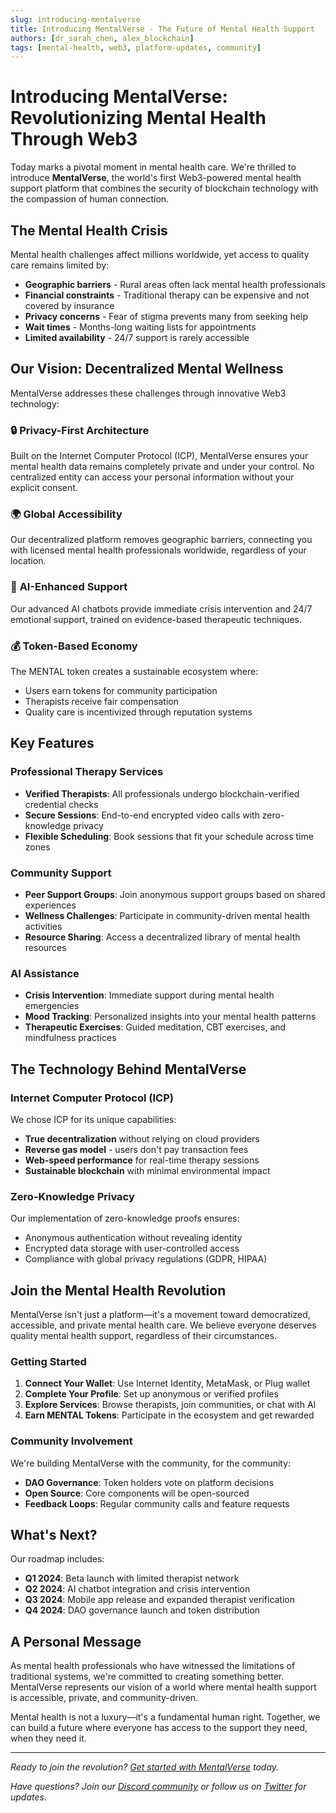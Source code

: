 ```yaml
---
slug: introducing-mentalverse
title: Introducing MentalVerse - The Future of Mental Health Support
authors: [dr_sarah_chen, alex_blockchain]
tags: [mental-health, web3, platform-updates, community]
---
```


# Introducing MentalVerse: Revolutionizing Mental Health Through Web3

Today marks a pivotal moment in mental health care. We're thrilled to introduce **MentalVerse**, the world's first Web3-powered mental health support platform that combines the security of blockchain technology with the compassion of human connection.

<!-- truncate -->

## The Mental Health Crisis

Mental health challenges affect millions worldwide, yet access to quality care remains limited by:

- **Geographic barriers** - Rural areas often lack mental health professionals
- **Financial constraints** - Traditional therapy can be expensive and not covered by insurance
- **Privacy concerns** - Fear of stigma prevents many from seeking help
- **Wait times** - Months-long waiting lists for appointments
- **Limited availability** - 24/7 support is rarely accessible

## Our Vision: Decentralized Mental Wellness

MentalVerse addresses these challenges through innovative Web3 technology:

### 🔒 **Privacy-First Architecture**
Built on the Internet Computer Protocol (ICP), MentalVerse ensures your mental health data remains completely private and under your control. No centralized entity can access your personal information without your explicit consent.

### 🌍 **Global Accessibility**
Our decentralized platform removes geographic barriers, connecting you with licensed mental health professionals worldwide, regardless of your location.

### 🤖 **AI-Enhanced Support**
Our advanced AI chatbots provide immediate crisis intervention and 24/7 emotional support, trained on evidence-based therapeutic techniques.

### 💰 **Token-Based Economy**
The MENTAL token creates a sustainable ecosystem where:
- Users earn tokens for community participation
- Therapists receive fair compensation
- Quality care is incentivized through reputation systems

## Key Features

### Professional Therapy Services
- **Verified Therapists**: All professionals undergo blockchain-verified credential checks
- **Secure Sessions**: End-to-end encrypted video calls with zero-knowledge privacy
- **Flexible Scheduling**: Book sessions that fit your schedule across time zones

### Community Support
- **Peer Support Groups**: Join anonymous support groups based on shared experiences
- **Wellness Challenges**: Participate in community-driven mental health activities
- **Resource Sharing**: Access a decentralized library of mental health resources

### AI Assistance
- **Crisis Intervention**: Immediate support during mental health emergencies
- **Mood Tracking**: Personalized insights into your mental health patterns
- **Therapeutic Exercises**: Guided meditation, CBT exercises, and mindfulness practices

## The Technology Behind MentalVerse

### Internet Computer Protocol (ICP)
We chose ICP for its unique capabilities:
- **True decentralization** without relying on cloud providers
- **Reverse gas model** - users don't pay transaction fees
- **Web-speed performance** for real-time therapy sessions
- **Sustainable blockchain** with minimal environmental impact

### Zero-Knowledge Privacy
Our implementation of zero-knowledge proofs ensures:
- Anonymous authentication without revealing identity
- Encrypted data storage with user-controlled access
- Compliance with global privacy regulations (GDPR, HIPAA)

## Join the Mental Health Revolution

MentalVerse isn't just a platform—it's a movement toward democratized, accessible, and private mental health care. We believe everyone deserves quality mental health support, regardless of their circumstances.

### Getting Started
1. **Connect Your Wallet**: Use Internet Identity, MetaMask, or Plug wallet
2. **Complete Your Profile**: Set up anonymous or verified profiles
3. **Explore Services**: Browse therapists, join communities, or chat with AI
4. **Earn MENTAL Tokens**: Participate in the ecosystem and get rewarded

### Community Involvement
We're building MentalVerse with the community, for the community:
- **DAO Governance**: Token holders vote on platform decisions
- **Open Source**: Core components will be open-sourced
- **Feedback Loops**: Regular community calls and feature requests

## What's Next?

Our roadmap includes:
- **Q1 2024**: Beta launch with limited therapist network
- **Q2 2024**: AI chatbot integration and crisis intervention
- **Q3 2024**: Mobile app release and expanded therapist verification
- **Q4 2024**: DAO governance launch and token distribution

## A Personal Message

As mental health professionals who have witnessed the limitations of traditional systems, we're committed to creating something better. MentalVerse represents our vision of a world where mental health support is accessible, private, and community-driven.

Mental health is not a luxury—it's a fundamental human right. Together, we can build a future where everyone has access to the support they need, when they need it.

---

*Ready to join the revolution? [Get started with MentalVerse](https://app.mentalverse.com) today.*

*Have questions? Join our [Discord community](https://discord.gg/mentalverse) or follow us on [Twitter](https://twitter.com/mentalverse) for updates.*